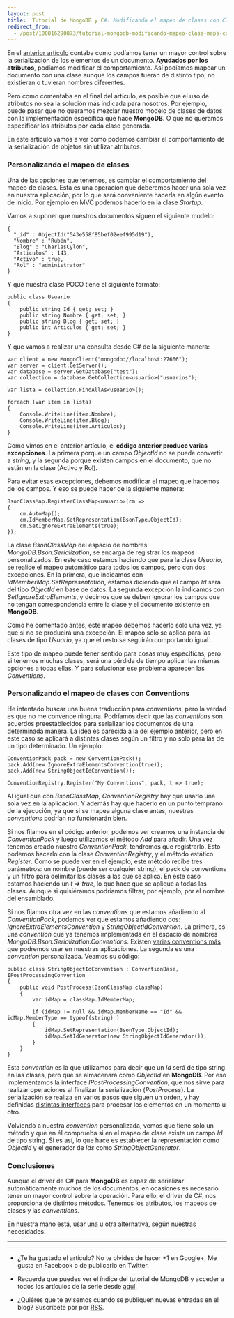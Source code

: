 ```yaml
---
layout: post
title:  Tutorial de MongoDB y C#. Modificando el mapeo de clases con Class Maps y Conventions
redirect_from:
  - /post/100816290873/tutorial-mongodb-modificando-mapeo-class-maps-convention.html
---
```


<p>En el <a href="http://www.charlascylon.com/post/100146951744/tutorial-mongodb-y-c-mapeado-de-clases-con-atributos">anterior artículo</a> contaba como podíamos tener un mayor control sobre la serialización de los elementos de un documento. <strong>Ayudados por los atributos</strong>, podíamos modificar el comportamiento. Así podíamos mapear un documento con una clase aunque los campos fueran de distinto tipo, no existieran o tuvieran nombres diferentes.</p>

<p>Pero como comentaba en el final del artículo, es posible que el uso de atributos no sea la solución más indicada para nosotros. Por ejemplo, puede pasar que no queramos mezclar nuestro modelo de clases de datos con la implementación específica que hace <strong>MongoDB</strong>. O que no queramos especificar los atributos por cada clase generada.</p>

<p>En este artículo vamos a ver como podemos cambiar el comportamiento de la serialización de objetos sin utilizar atributos.</p>

<h3>Personalizando el mapeo de clases</h3>

<p>Una de las opciones que tenemos, es cambiar el comportamiento del mapeo de clases. Esta es una operación que deberemos hacer una sola vez en nuestra aplicación, por lo que será conveniente hacerla en algún evento de inicio. Por ejemplo en MVC podemos hacerlo en la clase <em>Startup</em>.</p>

<p>Vamos a suponer que nuestros documentos siguen el siguiente modelo:</p>

<pre><code>{
  "_id" : ObjectId("543e558f85bef02eef995d19"),
  "Nombre" : "Rubén",
  "Blog" : "CharlasCylon",
  "Articulos" : 143,
  "Activo" : true,
  "Rol" : "administrator"
}
</code></pre>

<p>Y que nuestra clase POCO tiene el siguiente formato:</p>

<pre><code>public class Usuario
{
    public string Id { get; set; }
    public string Nombre { get; set; }
    public string Blog { get; set; }
    public int Articulos { get; set; }
}
</code></pre>

<p>Y que vamos a realizar una consulta desde C# de la siguiente manera:</p>

<pre><code>var client = new MongoClient("mongodb://localhost:27666");
var server = client.GetServer();
var database = server.GetDatabase("test");
var collection = database.GetCollection&lt;usuario&gt;("usuarios");

var lista = collection.FindAllAs&lt;usuario&gt;();

foreach (var item in lista)
{
    Console.WriteLine(item.Nombre);
    Console.WriteLine(item.Blog);
    Console.WriteLine(item.Articulos);
}
</code></pre>

<p>Como vimos en el anterior artículo, el <strong>código anterior produce varias excepciones</strong>. La primera porque un campo <em>ObjectId</em> no se puede convertir a <em>string</em>, y la segunda porque existen campos en el documento, que no están en la clase (Activo y Rol).</p>

<p>Para evitar esas excepciones, debemos modificar el mapeo que hacemos de los campos. Y eso se puede hacer de la siguiente manera:</p>

<pre><code>BsonClassMap.RegisterClassMap&lt;usuario&gt;(cm =&gt;
{
    cm.AutoMap();
    cm.IdMemberMap.SetRepresentation(BsonType.ObjectId);
    cm.SetIgnoreExtraElements(true);
});
</code></pre>

<p>La clase <em>BsonClassMap</em> del espacio de nombres <em>MongoDB.Bson.Serialization</em>, se encarga de registrar los mapeos personalizados. En este caso estamos haciendo que para la clase <em>Usuario</em>, se realice el mapeo automático para todos los campos, pero con dos excepciones. En la primera, que indicamos con <em>IdMemberMap.SetRepresentation</em>, estamos diciendo que el campo <em>Id</em> será del tipo <em>ObjectId</em> en base de datos. La segunda excepción la indicamos con <em>SetIgnoreExtraElements</em>, y decimos que se deben ignorar los campos que no tengan correspondencia entre la clase y el documento existente en <strong>MongoDB</strong>.</p>

<p>Como he comentado antes, este mapeo debemos hacerlo solo una vez, ya que si no se producirá una excepción. El mapeo solo se aplica para las clases de tipo <em>Usuario</em>, ya que el resto se seguirán comportando igual.</p>

<p>Este tipo de mapeo puede tener sentido para cosas muy específicas, pero si tenemos muchas clases, será una pérdida de tiempo aplicar las mismas opciones a todas ellas. Y para solucionar ese problema aparecen las <em>Conventions</em>.</p>

<h3>Personalizando el mapeo de clases con Conventions</h3>

<p>He intentado buscar una buena traducción para <em>conventions</em>, pero la verdad es que no me convence ninguna. Podríamos decir que las <em>conventions</em> son acuerdos preestablecidos para serializar los documentos de una determinada manera. La idea es parecida a la del ejemplo anterior, pero en este caso se aplicará a distintas clases según un filtro y no solo para las de un tipo determinado. Un ejemplo:</p>

<pre><code>ConventionPack pack = new ConventionPack();
pack.Add(new IgnoreExtraElementsConvention(true));
pack.Add(new StringObjectIdConvention());

ConventionRegistry.Register("My Conventions", pack, t =&gt; true);
</code></pre>

<p>Al igual que con <em>BsonClassMap</em>, <em>ConventionRegistry</em> hay que usarlo una sola vez en la aplicación. Y además hay que hacerlo en un punto temprano de la ejecución, ya que si se mapea alguna clase antes, nuestras <em>conventions</em> podrían no funcionarán bien.</p>

<p>Si nos fijamos en el código anterior, podemos ver creamos una instancia de <em>ConventionPack</em> y luego utilizamos el método <em>Add</em> para añadir. Una vez tenemos creado nuestro <em>ConventionPack</em>, tendremos que registrarlo. Esto podemos hacerlo con la clase <em>ConventionRegistry</em>, y el método estático <em>Register</em>. Como se puede ver en el ejemplo, este método recibe tres parámetros: un nombre (puede ser cualquier string), el pack de conventions y un filtro para delimitar las clases a las que se aplica. En este caso estamos haciendo un <em>t =&gt; true</em>, lo que hace que se aplique a todas las clases. Aunque si quisiéramos podríamos filtrar, por ejemplo, por el nombre del ensamblado.</p>

<p>Si nos fijamos otra vez en las <em>conventions</em> que estamos añadiendo al <em>ConventionPack</em>, podemos ver  que estamos añadiendo dos: <em>IgnoreExtraElementsConvention</em> y <em>StringObjectIdConvention</em>. La primera, es una <em>convention</em> que ya tenemos implementada en el espacio de nombres <em>MongoDB.Bson.Serialization.Conventions</em>. Existen <a href="http://api.mongodb.org/csharp/current/html/c964d104-512c-4b86-662e-dc0bafab836c.htm">varias conventions más</a> que podremos usar en nuestras aplicaciones. La segunda es una <em>convention</em> personalizada. Veamos su código:</p>

<pre><code>public class StringObjectIdConvention : ConventionBase, IPostProcessingConvention
{
    public void PostProcess(BsonClassMap classMap)
    {
        var idMap = classMap.IdMemberMap;

        if (idMap != null &amp;&amp; idMap.MemberName == "Id" &amp;&amp; idMap.MemberType == typeof(string) )
        {
            idMap.SetRepresentation(BsonType.ObjectId);
            idMap.SetIdGenerator(new StringObjectIdGenerator());
        }
    }
}
</code></pre>

<p>Esta <em>convention</em> es la que utilizamos para decir que un <em>Id</em> será de tipo string en las clases, pero que se almacenará como <em>ObjectId</em> en <strong>MongoDB</strong>. Por eso implementamos la interface <em>IPostProcessingConvention</em>, que nos sirve para realizar operaciones al finalizar la serialización (<em>PostProcess</em>). La serialización se realiza en  varios pasos que siguen un orden, y hay definidas <a href="http://docs.mongodb.org/ecosystem/tutorial/serialize-documents-with-the-csharp-driver/#conventions">distintas interfaces</a> para procesar los elementos en un momento u otro.</p>

<p>Volviendo a nuestra <em>convention</em> personalizada, vemos que tiene solo un método y que en él comprueba si en el mapeo de clase existe un campo <em>Id</em> de tipo string. Si es así, lo que hace es establecer la representación como <em>ObjectId</em> y el generador de <em>Ids</em> como <em>StringObjectGenerator</em>.</p>

<h3>Conclusiones</h3>

<p>Aunque el driver de C# para <strong>MongoDB</strong> es capaz de serializar automáticamente muchos de los documentos, en ocasiones es necesario tener un mayor control sobre la operación. Para ello, el driver de C#, nos proporciona de distintos métodos. Tenemos los atributos, los mapeos de clases y las <em>conventions</em>.</p>

<p>En nuestra mano está, usar una u otra alternativa, según nuestras necesidades.</p>

<hr><hr><ul><li><p>¿Te ha gustado el artículo? No te olvides de hacer +1 en Google+, Me gusta en Facebook o de publicarlo en Twitter.</p></li>
<li><p>Recuerda que puedes ver el índice del tutorial de MongoDB y acceder a todos los artículos de la serie desde <a href="http://www.charlascylon.com/mongodb" title="Enlace a página principal del tutorial">aquí</a>.</p></li>
<li><p>¿Quiéres que te avisemos cuando se publiquen nuevas entradas en el blog? Suscríbete por por <a href="feed://www.charlascylon.com/feed.xml" title="Suscripción RSS">RSS</a>. </p></li>
</ul>
